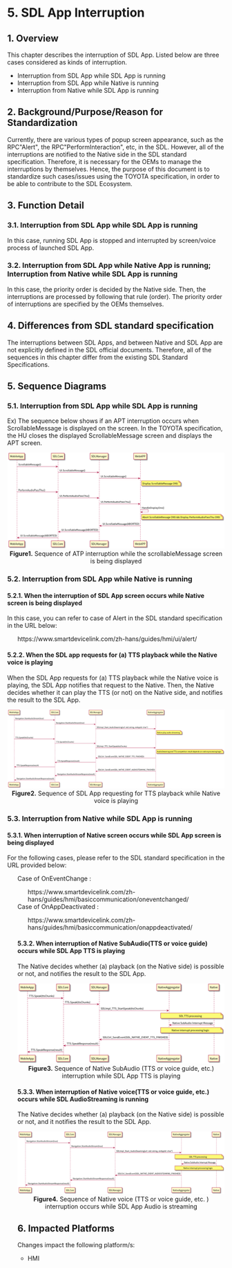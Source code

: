 # 5. SDL App Interruption

## 1. Overview
This chapter describes the interruption of SDL App.
Listed below are three cases considered as kinds of interruption.
- Interruption from SDL App while SDL App is running
- Interruption from SDL App while Native is running
- Interruption from Native while SDL App is running

## 2. Background/Purpose/Reason for Standardization
Currently, there are various types of popup screen appearance, such as the RPC"Alert", the RPC"PerformInteraction", etc, in the SDL.
However, all of the interruptions are notified to the Native side in the SDL standard specification. Therefore, it is necessary for the OEMs to manage the interruptions by themselves.
Hence, the purpose of this document is to standardize such cases/issues using the TOYOTA specification, in order to be able to contribute to the SDL Ecosystem.

## 3. Function Detail
### 3.1. Interruption from SDL App while SDL App is running
In this case, running SDL App is stopped and interrupted by screen/voice process of launched SDL App.

### 3.2. Interruption from SDL App while Native App is running; Interruption from Native while SDL App is running
In this case, the priority order is decided by the Native side. Then, the interruptions are processed by following that rule (order).
The priority order of interruptions are specified by the OEMs themselves.

## 4. Differences from SDL standard specification
The interruptions between SDL Apps, and between Native and SDL App are not explicitly defined in the SDL official documents.
Therefore, all of the sequences in this chapter differ from the existing SDL Standard Specifications.

## 5. Sequence Diagrams
### 5.1. Interruption from SDL App while SDL App is running
Ex) The sequence below shows if an APT interruption occurs when ScrollableMessage is displayed on the screen.
In the TOYOTA specification, the HU closes the displayed ScrollableMessage screen and displays the APT screen.

<div align="center">

![figure1.atp_interruption.png](./assets/figure1.atp_interruption.png)<br>
**Figure1.** Sequence of ATP interruption while the scrollableMessage screen is being displayed

</div>

### 5.2.  Interruption from SDL App while Native is running
#### 5.2.1. When the interruption of SDL App screen occurs while Native screen is being displayed
In this case, you can refer to case of Alert in the SDL standard specification in the URL below:
<ol>
https://www.smartdevicelink.com/zh-hans/guides/hmi/ui/alert/
</ol>

#### 5.2.2. When the SDL app requests for (a) TTS playback while the Native voice is playing
When the SDL App requests for (a) TTS playback while the Native voice is playing, the SDL App notifies that request to the Native.
Then, the Native decides whether it can play the TTS (or not) on the Native side, and notifies the result to the SDL App.

<div align="center">

![figure2.sdl_app_requesting_for_tts_playback.png](./assets/figure2.sdl_app_requesting_for_tts_playback.png)<br>
**Figure2.** Sequence of SDL App requesting for TTS playback while Native voice is playing

</div>

### 5.3. Interruption from Native while SDL App is running
#### 5.3.1. When interruption of Native screen occurs while SDL App screen is being displayed
For the following cases, please refer to the SDL standard specification in the URL provided below:
<ol>
Case of OnEventChange : 
<ol>
https://www.smartdevicelink.com/zh-hans/guides/hmi/basiccommunication/oneventchanged/<br>
</ol>
Case of OnAppDeactivated : 
<ol>
https://www.smartdevicelink.com/zh-hans/guides/hmi/basiccommunication/onappdeactivated/
</ol>

#### 5.3.2. When interruption of Native SubAudio(TTS or voice guide) occurs while SDL App TTS is playing
The Native decides whether (a) playback (on the Native side) is possible or not, and notifies the result to the SDL App.

<div align="center">

![figure3.native_subaudio_interruption.png](./assets/figure3.native_subaudio_interruption.png)<br>
**Figure3.** Sequence of Native SubAudio (TTS or voice guide, etc.) interruption while SDL App TTS is playing

</div>

#### 5.3.3. When interruption of Native voice(TTS or voice guide, etc.) occurs while SDL AudioStreaming is running
The Native decides whether (a) playback (on the Native side) is possible or not, and it notifies the result to the SDL App.

<div align="center">

![figure4.native_voice_interruption.png](./assets/figure4.native_voice_interruption.png)<br>
**Figure4.** Sequence of Native voice (TTS or voice guide, etc. ) interruption occurs while SDL App Audio is streaming

</div>

## 6. Impacted Platforms
Changes impact the following platform/s:
- HMI